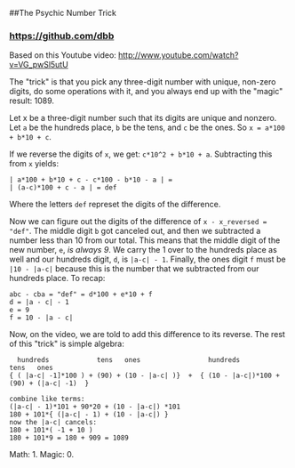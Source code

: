 ##The Psychic Number Trick
### https://github.com/dbb

Based on this Youtube video: http://www.youtube.com/watch?v=VG_pwSl5utU

The "trick" is that you pick any three-digit number with unique, non-zero digits, do some operations with it, and you always end up with the "magic" result: 1089.


Let x be a three-digit number such that its digits are unique and nonzero. Let `a` be the hundreds place, `b` be the tens, and `c` be the ones. So `x = a*100 + b*10 + c`.

If we reverse the digits of `x`, we get: `c*10^2 + b*10 + a`.
Subtracting this from `x` yields:

```
| a*100 + b*10 + c - c*100 - b*10 - a | =
| (a-c)*100 + c - a | = def
```
Where the letters `def` represet the digits of the difference.

Now we can figure out the digits of the difference of `x - x_reversed = "def"`. The middle digit `b` got canceled out, and then we subtracted a number less than 10 from our total. This means that the middle digit of the new number, `e`, *is always 9*. We carry the 1 over to the hundreds place as well and our hundreds digit, `d`, is `|a-c| - 1`. Finally, the ones digit `f` must be `|10 - |a-c|` because this is the number that we subtracted from our hundreds place. To recap:

```
abc - cba = "def" = d*100 + e*10 + f
d = |a - c| - 1
e = 9
f = 10 - |a - c|
```
Now, on the video, we are told to add this difference to its reverse. The rest of this "trick" is simple algebra:

```
  hundreds            tens   ones                 hundreds           tens   ones
{ ( |a-c| -1]*100 ) + (90) + (10 - |a-c| )}  +  { (10 - |a-c|)*100 + (90) + (|a-c| -1)  }

combine like terms:
(|a-c| - 1)*101 + 90*20 + (10 - |a-c|) *101
180 + 101*{ (|a-c| - 1) + (10 - |a-c|) }
now the |a-c| cancels:
180 + 101*( -1 + 10 )
180 + 101*9 = 180 + 909 = 1089
```

Math: 1. Magic: 0.


